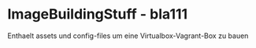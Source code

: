 # ImageBuildingStuff - bla111
Enthaelt assets und config-files um eine Virtualbox-Vagrant-Box zu bauen
